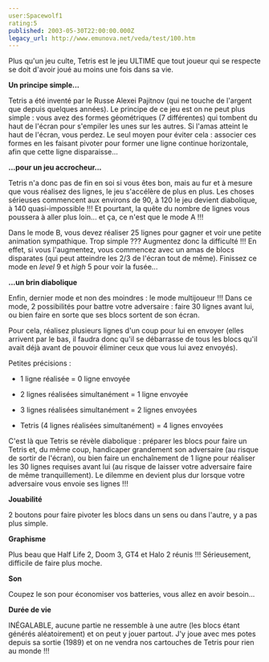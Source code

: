 ```yaml
---
user:Spacewolf1
rating:5
published: 2003-05-30T22:00:00.000Z
legacy_url: http://www.emunova.net/veda/test/100.htm
---
```

Plus qu'un jeu culte, Tetris est le jeu ULTIME que tout joueur qui se respecte se doit d'avoir joué au moins une fois dans sa vie.  

  

**Un principe simple...**  

Tetris a été inventé par le Russe Alexei Pajitnov (qui ne touche de l'argent que depuis quelques années). Le principe de ce jeu est on ne peut plus simple : vous avez des formes géométriques (7 différentes) qui tombent du haut de l'écran pour s'empiler les unes sur les autres. Si l'amas atteint le haut de l'écran, vous perdez. Le seul moyen pour éviter cela : associer ces formes en les faisant pivoter pour former une ligne continue horizontale, afin que cette ligne disparaisse...  

  

**...pour un jeu accrocheur...**  

Tetris n'a donc pas de fin en soi si vous êtes bon, mais au fur et à mesure que vous réalisez des lignes, le jeu s'accélère de plus en plus. Les choses sérieuses commencent aux environs de 90, à 120 le jeu devient diabolique, à 140 quasi-impossible !!! Et pourtant, la quête du nombre de lignes vous poussera à aller plus loin... et ça, ce n'est que le mode A !!!  

Dans le mode B, vous devez réaliser 25 lignes pour gagner et voir une petite animation sympathique. Trop simple ??? Augmentez donc la difficulté !!! En effet, si vous l'augmentez, vous commencez avec un amas de blocs disparates (qui peut atteindre les 2/3 de l'écran tout de même). Finissez ce mode en _level_ 9 et _high_ 5 pour voir la fusée...  

  

**...un brin diabolique**  

Enfin, dernier mode et non des moindres : le mode multijoueur !!! Dans ce mode, 2 possibilités pour battre votre adversaire : faire 30 lignes avant lui, ou bien faire en sorte que ses blocs sortent de son écran.  

Pour cela, réalisez plusieurs lignes d'un coup pour lui en envoyer (elles arrivent par le bas, il faudra donc qu'il se débarrasse de tous les blocs qu'il avait déjà avant de pouvoir éliminer ceux que vous lui avez envoyés).  

  

Petites précisions :  

- 1 ligne réalisée = 0 ligne envoyée  

- 2 lignes réalisées simultanément = 1 ligne envoyée  

- 3 lignes réalisées simultanément = 2 lignes envoyées  

- Tetris (4 lignes réalisées simultanément) = 4 lignes envoyées  

  

C'est là que Tetris se révèle diabolique : préparer les blocs pour faire un Tetris et, du même coup, handicaper grandement son adversaire (au risque de sortir de l'écran), ou bien faire un enchaînement de 1 ligne pour réaliser les 30 lignes requises avant lui (au risque de laisser votre adversaire faire de même tranquillement). Le dilemme en devient plus dur lorsque votre adversaire vous envoie ses lignes !!!  

  

**Jouabilité**  

2 boutons pour faire pivoter les blocs dans un sens ou dans l'autre, y a pas plus simple.  

**Graphisme**  

Plus beau que Half Life 2, Doom 3, GT4 et Halo 2 réunis !!! Sérieusement, difficile de faire plus moche.  

**Son**  

Coupez le son pour économiser vos batteries, vous allez en avoir besoin...  

**Durée de vie**  

INÉGALABLE, aucune partie ne ressemble à une autre (les blocs étant générés aléatoirement) et on peut y jouer partout. J'y joue avec mes potes depuis sa sortie (1989) et on ne vendra nos cartouches de Tetris pour rien au monde !!!
